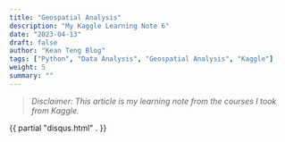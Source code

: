 ```yaml
---
title: "Geospatial Analysis"
description: "My Kaggle Learning Note 6"
date: "2023-04-13"
draft: false
author: "Kean Teng Blog"
tags: ["Python", "Data Analysis", "Geospatial Analysis", "Kaggle"]
weight: 5
summary: ""
---
```


> *Disclaimer: This article is my learning note from the courses I took from Kaggle.*

{{ partial "disqus.html" . }}